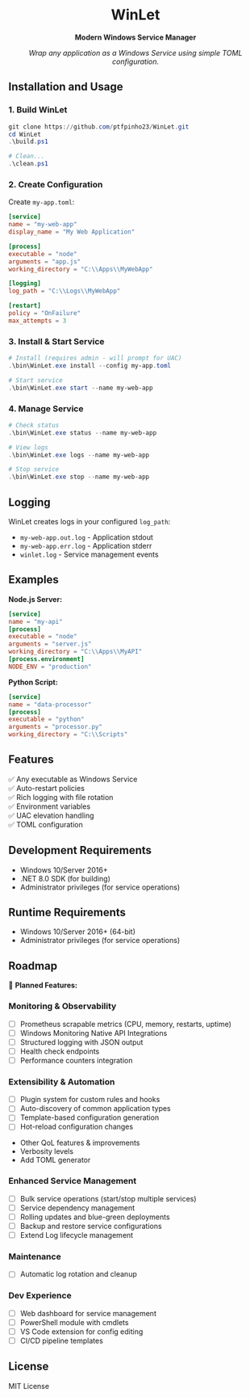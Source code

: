 <div align="center">

# WinLet

**Modern Windows Service Manager**

*Wrap any application as a Windows Service using simple TOML configuration.*

</div>

## Installation and Usage

### 1. Build WinLet
```powershell
git clone https://github.com/ptfpinho23/WinLet.git
cd WinLet
.\build.ps1

# Clean...
.\clean.ps1
```

### 2. Create Configuration
Create `my-app.toml`:
```toml
[service]
name = "my-web-app"
display_name = "My Web Application"

[process]
executable = "node"
arguments = "app.js"
working_directory = "C:\\Apps\\MyWebApp"

[logging]
log_path = "C:\\Logs\\MyWebApp"

[restart]
policy = "OnFailure"
max_attempts = 3
```

### 3. Install & Start Service
```powershell
# Install (requires admin - will prompt for UAC)
.\bin\WinLet.exe install --config my-app.toml

# Start service
.\bin\WinLet.exe start --name my-web-app
```

### 4. Manage Service
```powershell
# Check status
.\bin\WinLet.exe status --name my-web-app

# View logs
.\bin\WinLet.exe logs --name my-web-app

# Stop service
.\bin\WinLet.exe stop --name my-web-app
```

## Logging

WinLet creates logs in your configured `log_path`:
- `my-web-app.out.log` - Application stdout
- `my-web-app.err.log` - Application stderr  
- `winlet.log` - Service management events

## Examples

**Node.js Server:**
```toml
[service]
name = "my-api"
[process]
executable = "node"
arguments = "server.js"
working_directory = "C:\\Apps\\MyAPI"
[process.environment]
NODE_ENV = "production"
```

**Python Script:**
```toml
[service]
name = "data-processor"
[process]
executable = "python"
arguments = "processor.py"
working_directory = "C:\\Scripts"
```

## Features

✅ Any executable as Windows Service  
✅ Auto-restart policies  
✅ Rich logging with file rotation  
✅ Environment variables  
✅ UAC elevation handling  
✅ TOML configuration  

## Development Requirements 

- Windows 10/Server 2016+
- .NET 8.0 SDK (for building)
- Administrator privileges (for service operations)

## Runtime Requirements

- Windows 10/Server 2016+ (64-bit)
- Administrator privileges (for service operations)

## Roadmap

🚧 **Planned Features:**

### Monitoring & Observability
- [ ] Prometheus scrapable metrics (CPU, memory, restarts, uptime)
- [ ] Windows Monitoring Native API Integrations
- [ ] Structured logging with JSON output
- [ ] Health check endpoints
- [ ] Performance counters integration

### Extensibility & Automation  
- [ ] Plugin system for custom rules and hooks
- [ ] Auto-discovery of common application types
- [ ] Template-based configuration generation
- [ ] Hot-reload configuration changes
- Other QoL features & improvements
- Verbosity levels
- Add TOML generator

### Enhanced Service Management
- [ ] Bulk service operations (start/stop multiple services)
- [ ] Service dependency management
- [ ] Rolling updates and blue-green deployments
- [ ] Backup and restore service configurations
- [ ] Extend Log lifecycle management

### Maintenance
- [ ] Automatic log rotation and cleanup

### Dev Experience
- [ ] Web dashboard for service management
- [ ] PowerShell module with cmdlets
- [ ] VS Code extension for config editing
- [ ] CI/CD pipeline templates

## License

MIT License